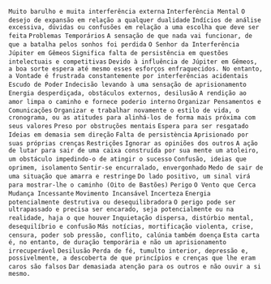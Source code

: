 `Muito barulho e muita interferência externa` `Interferência Mental` `O desejo de expansão em relação a qualquer dualidade` `Indícios de análise excessiva, dúvidas ou confusões em relação a uma escolha que deve ser feita` `Problemas Temporários` `A sensação de que nada vai funcionar, de que a batalha pelos sonhos foi perdida` `O Senhor da Interferência` `Júpiter em Gêmeos` `Significa falta de persistência em questões intelectuais e competitivas` `Devido à influência de Júpiter em Gêmeos, a boa sorte espera até mesmo esses esforços enfraquecidos. No entanto, a Vontade é frustrada constantemente por interferências acidentais` `Escudo de Poder` `Indecisão levando à uma sensação de aprisionamento` `Energia desperdiçada, obstáculos externos, desilusão` `A rendição ao amor limpa o caminho e fornece poderio interno` `Organizar Pensamentos e Comunicações` `Organizar e trabalhar novamente o estilo de vida, o cronograma, ou as atitudes para alinhá-los de forma mais próxima com seus valores` `Preso por obstruções mentais` `Espera para ser resgatado` `Ideias em demasia sem direção` `Falta de persistència` `Aprisionado por suas próprias crenças` `Restrições` `Ignorar as opiniões dos outros` `A ação de lutar para sair de uma caixa construída por sua mente um atoleiro, um obstáculo impedindo-o de atingir o sucesso` `Confusão, ideias que oprimem, isolamento` `Sentir-se encurralado, envergonhado` `Medo de sair de uma situação que amarra e restringe` `Do lado positivo, um sinal virá para mostrar-lhe o caminho (Oito de Bastões)` `Perigo` `O Vento que Cerca` `Mudança Incessante` `Movimento Incansável` `Incerteza` `Energia potencialmente destrutiva ou desequilibradora` `O perigo pode ser ultrapassado e precisa ser encarado, seja potencialmente ou na realidade, haja o que houver` `Inquietação dispersa, distúrbio mental, desequilíbrio e confusão` `Más notícias, mortificação violenta, crise, censura, poder sob pressão, conflito, calúnia` `também doença` `Esta carta é, no entanto, de duração temporária e não um aprisionamento irrecuperável` `Desilusão` `Perda de fé, tumulto interior, depressão e, possivelmente, a descoberta de que princípios e crenças que lhe eram caros são falsos` `Dar demasiada atenção para os outros e não ouvir a si mesmo.`  